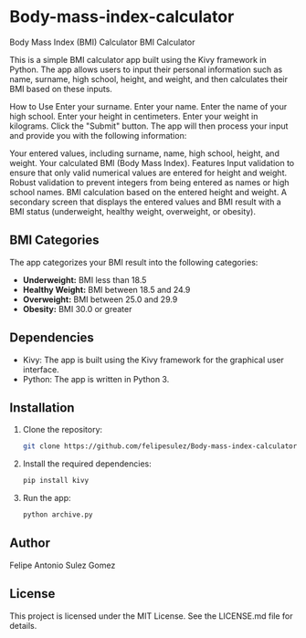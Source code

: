 # Body-mass-index-calculator

Body Mass Index (BMI) Calculator
BMI Calculator

This is a simple BMI calculator app built using the Kivy framework in Python. The app allows users to input their personal information such as name, surname, high school, height, and weight, and then calculates their BMI based on these inputs.

How to Use
Enter your surname.
Enter your name.
Enter the name of your high school.
Enter your height in centimeters.
Enter your weight in kilograms.
Click the "Submit" button.
The app will then process your input and provide you with the following information:

Your entered values, including surname, name, high school, height, and weight.
Your calculated BMI (Body Mass Index).
Features
Input validation to ensure that only valid numerical values are entered for height and weight.
Robust validation to prevent integers from being entered as names or high school names.
BMI calculation based on the entered height and weight.
A secondary screen that displays the entered values and BMI result with a BMI status (underweight, healthy weight, overweight, or obesity).

## BMI Categories

The app categorizes your BMI result into the following categories:

- **Underweight:** BMI less than 18.5
- **Healthy Weight:** BMI between 18.5 and 24.9
- **Overweight:** BMI between 25.0 and 29.9
- **Obesity:** BMI 30.0 or greater

## Dependencies

- Kivy: The app is built using the Kivy framework for the graphical user interface.
- Python: The app is written in Python 3.

## Installation

1. Clone the repository:

   ```bash
   git clone https://github.com/felipesulez/Body-mass-index-calculator.git

2. Install the required dependencies:
   ```bash
   pip install kivy

3. Run the app:
    ```bash
    python archive.py
    
## Author

Felipe Antonio Sulez Gomez 

## License

This project is licensed under the MIT License. See the LICENSE.md file for details.
